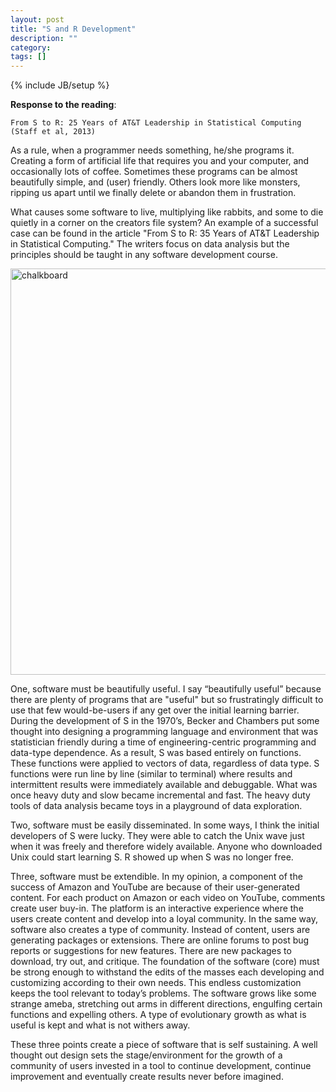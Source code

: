 ```yaml
---
layout: post
title: "S and R Development"
description: ""
category: 
tags: []
---
```

{% include JB/setup %}

**Response to the reading**: 

```
From S to R: 25 Years of AT&T Leadership in Statistical Computing (Staff et al, 2013)
```

As a rule, when a programmer needs something, he/she programs it.  Creating a form of artificial life that requires you and your computer, and occasionally lots of coffee.  Sometimes these programs can be almost beautifully simple, and (user) friendly.  Others look more like monsters, ripping us apart until we finally delete or abandon them in frustration.  

What causes some software to live, multiplying like rabbits, and some to die quietly in a corner on the creators file system?  An example of a successful case can be found in the article "From S to R: 35 Years of AT&T Leadership in Statistical Computing."  The writers focus on data analysis but the principles should be taught in any software development course.

<img src="http://j23414.github.io/imgs/Chalkboard.png" alt="chalkboard" style="width:650px;"/>

One, software must be beautifully useful.  I say “beautifully useful” because there are plenty of programs that are "useful" but so frustratingly difficult to use that few would-be-users if any get over the initial learning barrier.  During the development of S in the 1970’s, Becker and Chambers put some thought into designing a programming language and environment that was statistician friendly during a time of engineering-centric programming and data-type dependence.  As a result, S was based entirely on functions.  These functions were applied to vectors of data, regardless of data type. S functions were run line by line (similar to terminal) where results and intermittent results were immediately available and debuggable.  What was once heavy duty and slow became incremental and fast.  The heavy duty tools of data analysis became toys in a playground of data exploration.  

Two, software must be easily disseminated.  In some ways, I think the initial developers of S were lucky.  They were able to catch the Unix wave just when it was freely and therefore widely available.  Anyone who downloaded Unix could start learning S.  R showed up when S was no longer free.

Three, software must be extendible.  In my opinion, a component of the success of Amazon and YouTube are because of their user-generated content.  For each product on Amazon or each video on YouTube, comments create user buy-in.  The platform is an interactive experience where the users create content and develop into a loyal community.  In the same way, software also creates a type of community.  Instead of content, users are generating packages or extensions. There are online forums to post bug reports or suggestions for new features. There are new packages to download, try out, and critique.  The foundation of the software (core) must be strong enough to withstand the edits of the masses each developing and customizing according to their own needs.  This endless customization keeps the tool relevant to today’s problems.  The software grows like some strange ameba, stretching out arms in different directions, engulfing certain functions and expelling others. A type of evolutionary growth as what is useful is kept and what is not withers away.

These three points create a piece of software that is self sustaining.  A well thought out design sets the stage/environment for the growth of a community of users invested in a tool to continue development, continue improvement and eventually create results never before imagined. 
